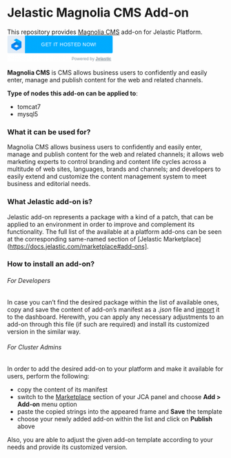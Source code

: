 # Jelastic Magnolia CMS Add-on

This repository provides [Magnolia CMS](http://www.magnolia-cms.com/) add-on for Jelastic Platform.
[![GET IT HOSTED](https://raw.githubusercontent.com/JelasticJPS/MagnoliaCMS/master/images/getithosted.png)](http://go.jelastic.com/test?hoster-select=1&theme=modern&app=https://raw.githubusercontent.com/JelasticJPS/MagnoliaCMS/master/Magnolia-5.4.json)

**Magnolia CMS** is CMS allows business users to confidently and easily enter, manage and publish content for the web and related channels.

**Type of nodes this add-on can be applied to**:
- tomcat7
- mysql5

### What it can be used for?
Magnolia CMS allows business users to confidently and easily enter, manage and publish content for the web and related channels; it allows web marketing experts to control branding and content life cycles across a multitude of web sites, languages, brands and channels; and developers to easily extend and customize the content management system to meet business and editorial needs.



### What Jelastic add-on is?

Jelastic add-on represents a package with a kind of a patch, that can be applied to an environment in order to improve and complement its functionality. The full list of the available at a platform add-ons can be seen at the corresponding same-named section of [Jelastic Marketplace](https://docs.jelastic.com/marketplace#add-ons].

### How to install an add-on?
###### For Developers

In case you can’t find the desired package within the list of available ones, copy and save the content of add-on’s manifest as a *.json* file and [import](https://docs.jelastic.com/environment-export-import#import) it to the dashboard. Herewith, you can apply any necessary adjustments to an add-on through this file (if such are required) and install its customized version in the similar way.

###### For Cluster Admins

In order to add the desired add-on to your platform and make it available for users, perform the following:
- copy the content of its manifest 
- switch to the [Marketplace](http://ops-docs.jelastic.com/marketplace-46) section of your JCA panel and choose **Add > Add-on** menu option
- paste the copied strings into the appeared frame and **Save** the template
- choose your newly added add-on within the list and click on **Publish** above

Also, you are able to adjust the given add-on template according to your needs and provide its customized version.


